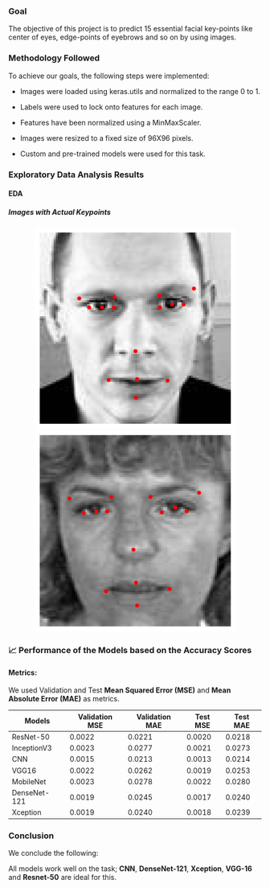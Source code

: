 ### **Goal**

The objective of this project is to predict 15 essential facial key-points like center of eyes, edge-points of eyebrows and so on by using images.

### **Methodology Followed**

To achieve our goals, the following steps were implemented:

- Images were loaded using keras.utils and normalized to the range 0 to 1.

- Labels were used to lock onto features for each image.

- Features have been normalized using a MinMaxScaler.

- Images were resized to a fixed size of 96X96 pixels.

- Custom and pre-trained models were used for this task.

### **Exploratory Data Analysis Results**

#### **EDA**

##### Images with Actual Keypoints

<p align="center">
  <img src="https://github.com/DSCVITBHOPAL/Summer-of-Open-Source-ML-Projects/blob/facial-keypoint/Advanced/Facial%20Keypoint%20Detection/ArihantBhandari/Images/EDA%201.png" height="400px" width="400px" />
  <img src="https://github.com/DSCVITBHOPAL/Summer-of-Open-Source-ML-Projects/blob/facial-keypoint/Advanced/Facial%20Keypoint%20Detection/ArihantBhandari/Images/EDA%202.png" height="400px" width="400px" />
</p>

### 📈 **Performance of the Models based on the Accuracy Scores**

#### Metrics: 

We used Validation and Test **Mean Squared Error (MSE)** and **Mean Absolute Error (MAE)** as metrics.

| Models | Validation MSE | Validation MAE | Test MSE | Test MAE |
|--------|---------------------|--------------------------|---------------------|--------------------------|
| ResNet-50 | 0.0022 | 0.0221 | 0.0020 | 0.0218 |
| InceptionV3 | 0.0023  | 0.0277 | 0.0021 | 0.0273 | 
| CNN | 0.0015 | 0.0213 | 0.0013 | 0.0214 |
| VGG16 | 0.0022 | 0.0262 | 0.0019 | 0.0253 |
| MobileNet | 0.0023 | 0.0278 | 0.0022 | 0.0280 |
| DenseNet-121 | 0.0019 | 0.0245 | 0.0017 | 0.0240 |
| Xception | 0.0019 | 0.0240 | 0.0018 | 0.0239 |

### **Conclusion**

We conclude the following:

All models work well on the task; **CNN**, **DenseNet-121**, **Xception**, **VGG-16** and **Resnet-50** are ideal for this.